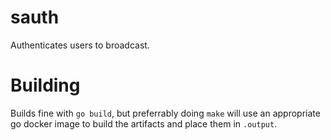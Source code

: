 sauth
====

Authenticates users to broadcast.

Building
====

Builds fine with `go build`, but preferrably doing `make` will use an appropriate go docker image to build the artifacts and place them in `.output`.